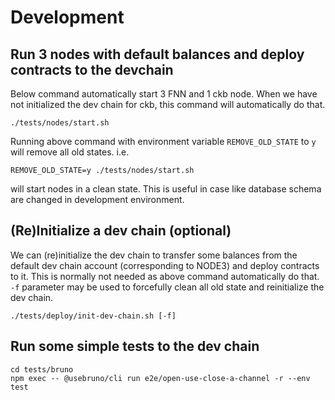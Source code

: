 # Development

## Run 3 nodes with default balances and deploy contracts to the devchain

Below command automatically start 3 FNN and 1 ckb node.
When we have not initialized the dev chain for ckb, this command will automatically do that.

```
./tests/nodes/start.sh
```

Running above command with environment variable `REMOVE_OLD_STATE` to `y` will remove all old states.
i.e.

```
REMOVE_OLD_STATE=y ./tests/nodes/start.sh
```

will start nodes in a clean state. This is useful in case like database schema are changed in development environment.

## (Re)Initialize a dev chain (optional)

We can (re)initialize the dev chain to transfer some balances from the default dev chain account (corresponding to NODE3) and deploy contracts to it. This is normally not needed as above command automatically do that. `-f` parameter may be used to forcefully clean all old state and reinitialize the dev chain.

```
./tests/deploy/init-dev-chain.sh [-f]
```

## Run some simple tests to the dev chain

```
cd tests/bruno
npm exec -- @usebruno/cli run e2e/open-use-close-a-channel -r --env test
```
